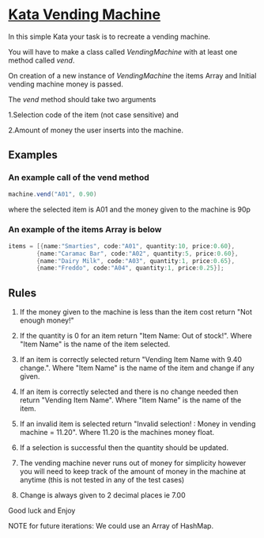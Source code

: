 # [Kata Vending Machine](https://www.codewars.com/kata/586e6d4cb98de09e3800014f/javascript)

In this simple Kata your task is to recreate a vending machine. 

You will have to make a class called _VendingMachine_ with at least one method called _vend_. 

On creation of a new instance of _VendingMachine_ the items Array and Initial vending machine money is passed. 

The _vend_ method should take two arguments 

1.Selection code of the item (not case sensitive) and 

2.Amount of money the user inserts into the machine.

## Examples

### An example call of the vend method

```java
machine.vend("A01", 0.90)
```

where the selected item is A01 and the money given to the machine is 90p

### An example of the items Array is below

```java
items = [{name:"Smarties", code:"A01", quantity:10, price:0.60},
        {name:"Caramac Bar", code:"A02", quantity:5, price:0.60},
        {name:"Dairy Milk", code:"A03", quantity:1, price:0.65},
        {name:"Freddo", code:"A04", quantity:1, price:0.25}];
```

## Rules

1. If the money given to the machine is less than the item cost return "Not enough money!"

2. If the quantity is 0 for an item return "Item Name: Out of stock!". Where "Item Name" is the name of the item selected.

3. If an item is correctly selected return "Vending Item Name with 9.40 change.". Where "Item Name" is the name of the item and change if any given.

4. If an item is correctly selected and there is no change needed then return "Vending Item Name". Where "Item Name" is the name of the item.

5. If an invalid item is selected return "Invalid selection! : Money in vending machine = 11.20". Where 11.20 is the
   machines money float.

6. If a selection is successful then the quantity should be updated.

7. The vending machine never runs out of money for simplicity however you will need to keep track of the amount of money
   in the machine at anytime (this is not tested in any of the test cases)

8. Change is always given to 2 decimal places ie 7.00

Good luck and Enjoy

NOTE for future iterations: We could use an Array of HashMap.